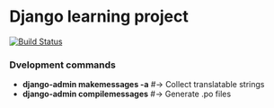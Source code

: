 Django learning project
===================

[![Build Status](https://travis-ci.org/fevsea/djangoTutorial.svg?branch=master)](https://travis-ci.org/fevsea/djangoTutorial)


### Dvelopment commands

- **django-admin makemessages -a**  #-> Collect translatable strings
- **django-admin compilemessages**  #-> Generate .po files 